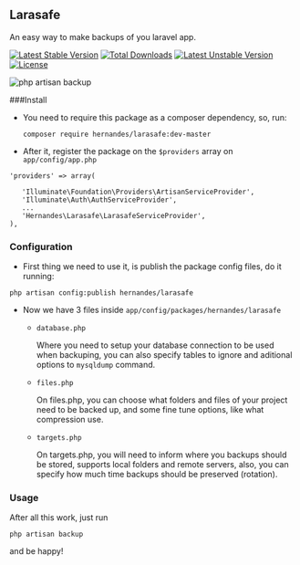 ## Larasafe
An easy way to make backups of you laravel app.

[![Latest Stable Version](https://poser.pugx.org/hernandes/larasafe/v/stable.png)](https://packagist.org/packages/hernandes/larasafe) [![Total Downloads](https://poser.pugx.org/hernandes/larasafe/downloads.png)](https://packagist.org/packages/hernandes/larasafe) [![Latest Unstable Version](https://poser.pugx.org/hernandes/larasafe/v/unstable.png)](https://packagist.org/packages/hernandes/larasafe) [![License](https://poser.pugx.org/hernandes/larasafe/license.png)](https://packagist.org/packages/hernandes/larasafe)


![php artisan backup](http://goh.com.br/larasafe.png)

###Install
 - You need to require this package as a composer dependency, so, run:

    `composer require hernandes/larasafe:dev-master`

 - After it, register the package on the `$providers` array on `app/config/app.php`

 ~~~
 'providers' => array(

    'Illuminate\Foundation\Providers\ArtisanServiceProvider',
    'Illuminate\Auth\AuthServiceProvider',
    ...
    'Hernandes\Larasafe\LarasafeServiceProvider',
),
 ~~~

### Configuration
 - First thing we need to use it, is publish the package config files, do it running:

 `php artisan config:publish hernandes/larasafe`

 - Now we have 3 files inside `app/config/packages/hernandes/larasafe`

   - `database.php`

   		Where you need to setup your database connection to be used when backuping, you can also specify tables to ignore and aditional options to `mysqldump` command.
   - `files.php`

   		On files.php, you can choose what folders and files of your project need to be backed up, and some fine tune options, like what compression use.
   - `targets.php`

   		On targets.php, you will need to inform where you backups should be stored, supports local folders and remote servers, also, you can specify how much time backups should be preserved (rotation).


### Usage
After all this work, just run

`php artisan backup`

and be happy!

